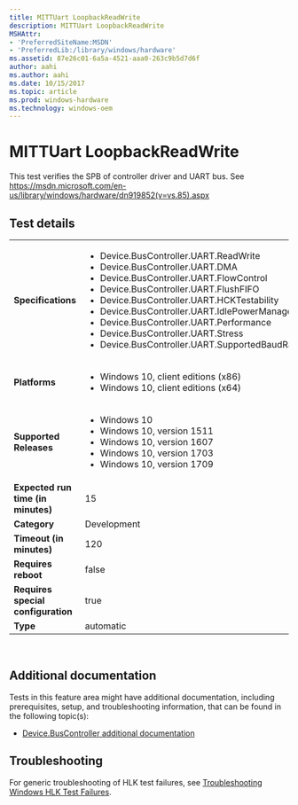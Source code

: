 ```yaml
---
title: MITTUart LoopbackReadWrite
description: MITTUart LoopbackReadWrite
MSHAttr:
- 'PreferredSiteName:MSDN'
- 'PreferredLib:/library/windows/hardware'
ms.assetid: 87e26c01-6a5a-4521-aaa0-263c9b5d7d6f
author: aahi
ms.author: aahi
ms.date: 10/15/2017
ms.topic: article
ms.prod: windows-hardware
ms.technology: windows-oem
---
```


# <span id="p_hlk_test.2d78fc29-718e-43b4-908c-c54425def8b2"></span>MITTUart LoopbackReadWrite


This test verifies the SPB of controller driver and UART bus. See https://msdn.microsoft.com/en-us/library/windows/hardware/dn919852(v=vs.85).aspx

## Test details
|||
|---|---|
| **Specifications**  | <ul><li>Device.BusController.UART.ReadWrite</li><li>Device.BusController.UART.DMA</li><li>Device.BusController.UART.FlowControl</li><li>Device.BusController.UART.FlushFIFO</li><li>Device.BusController.UART.HCKTestability</li><li>Device.BusController.UART.IdlePowerManagement</li><li>Device.BusController.UART.Performance</li><li>Device.BusController.UART.Stress</li><li>Device.BusController.UART.SupportedBaudRates</li></ul> |  
| **Platforms**   | <ul><li>Windows 10, client editions (x86)</li><li>Windows 10, client editions (x64)</li></ul> |
| **Supported Releases** | <ul><li>Windows 10</li><li>Windows 10, version 1511</li><li>Windows 10, version 1607</li><li>Windows 10, version 1703</li><li>Windows 10, version 1709</li></ul> |
|**Expected run time (in minutes)**| 15 |
|**Category**| Development |
|**Timeout (in minutes)**| 120 |
|**Requires reboot**| false |
|**Requires special configuration**| true |
|**Type**| automatic |

 

## <span id="Additional_documentation"></span><span id="additional_documentation"></span><span id="ADDITIONAL_DOCUMENTATION"></span>Additional documentation


Tests in this feature area might have additional documentation, including prerequisites, setup, and troubleshooting information, that can be found in the following topic(s):

-   [Device.BusController additional documentation](device-buscontroller-additional-documentation.md)

## <span id="Troubleshooting"></span><span id="troubleshooting"></span><span id="TROUBLESHOOTING"></span>Troubleshooting


For generic troubleshooting of HLK test failures, see [Troubleshooting Windows HLK Test Failures](..\user\troubleshooting-windows-hlk-test-failures.md).

 

 






